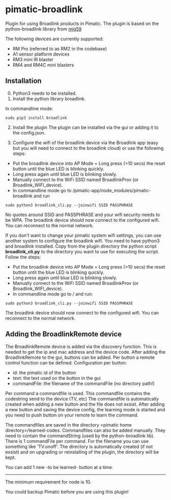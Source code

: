 # pimatic-broadlink
Plugin for using Broadlink products in Pimatic. The plugin is based on the python-broadlink library from [mjg59](https://github.com/mjg59/python-broadlink)

The following devices are currently supported:
- RM Pro (referred to as RM2 in the codebase)
- A1 sensor platform devices
- RM3 mini IR blaster
- RM4 and RM4C mini blasters


Installation
----
0. Python3 needs to be installed.
1. Install the python library broadlink.

In commandline mode:
```
sudu pip3 install broadlink
```
2. Install the plugin
The plugin can be installed via the gui or adding it to the config.json.

3. Configure the wifi of the broadlink device via the Broadlink app (easy but you will need to connect to the broadlink cloud) or use the following steps:
- Put the broadlink device into AP Mode = Long press (>10 secs) the reset button until the blue LED is blinking quickly.
- Long press again until blue LED is blinking slowly.
- Manually connect to the WiFi SSID named BroadlinkProv (or Broadlink_WIFI_device).
- In commandline mode go to /pimatic-app/node_modules/pimatic-broadlink and run 
```
sudo python3 broadlink_cli.py --joinwifi SSID PASSPHRASE
```
No quotes around SSID and PASSPHRASE and your wifi security needs to be WPA.
The broadlink device should now connect to the configured wifi. You can reconnect to the normal network.


If you don't want to change your pimatic system wifi settings, you can use another system to configure the broadlink wifi. You need to have python3 and broadlink installed. 
Copy from the plugin directory the python script **broadlink_cli.py** to the directory you want to use for executing the script.
Follow the steps:
- Put the broadlink device into AP Mode = Long press (>10 secs) the reset button until the blue LED is blinking quickly.
- Long press again until blue LED is blinking slowly.
- Manually connect to the WiFi SSID named BroadlinkProv (or Broadlink_WIFI_device).
- In commandline mode go to /<your chosen directory/> and run:
```
sudo python3 broadlink_cli.py --joinwifi SSID PASSPHRASE
```
The broadlink device should now connect to the configured wifi. You can reconnect to the normal network.
  

Adding the BroadlinkRemote device
----
The BroadlinkRemote device is added via the discovery function. This is needed to get the ip and mac address and the device code.
After adding the BroadlinkRemote to the gui, buttons can be added.
Per button a remote control function can be defined.
Configuration per button:
- id: the pimatic id of the button
- text: the text used on the button in the gui
- commandFile: the filename of the commandFile (no directory path!)

Per command a commandfile is used. This commandfile contains the codestring send to the device (TV, etc)
The commandfile is automatically created when adding a new button and the file does not exsist.
After adding a new button and saving the device config, the learning mode is started and you need to push button on your remote to learn the command.

The commandfiles are saved in the directory \<pimatic home directory\>/learned-codes. Commandfiles can also be added manually. They need to contain the commandString (used by the python-broadlink lib). There is 1 commandFile per command. For the filename you can use something like 'TV.onoff'. The directory is automatically created (if not exsist) and on upgrading or reinstalling of the plugin, the directory will be kept.

You can add 1 new -to be learned- button at a time.

---
The minimum requirement for node is 10.

You could backup Pimatic before you are using this plugin!
